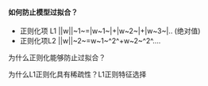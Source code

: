 #### 如何防止模型过拟合？

- 正则化项 L1 ||w||~1~=|w~1~|+|w~2~|+|w~3~|..  (绝对值)
- 正则化项L2  ||w||~2~=w~1~^2^+w~2~^2^….

为什么正则化能够防止过拟合？

为什么L1正则化具有稀疏性？L1正则特征选择

